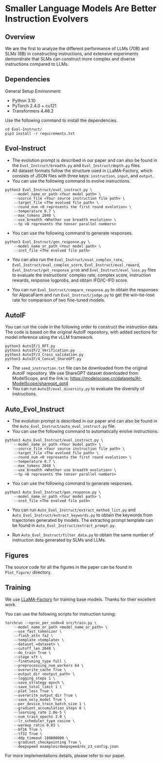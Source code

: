 # Smaller Language Models Are Better Instruction Evolvers
## Overview
We are the first to analyze the different performance of LLMs (70B) and SLMs (8B) in constructing instructions, and extensive experiments demonstrate that SLMs can construct more complex and diverse instructions compared to LLMs.

## Dependencies
General Setup Environment:
- Python 3.10
- PyTorch 2.4.0 + cu121
- Transformers 4.46.2

Use the following command to install the dependencies.
```
cd Evol-Instruct/
pip3 install -r requirements.txt
```

## Evol-Instruct
- The evolution prompt is described in our paper and can also be found in the `Evol_Instruct/breadth.py` and `Evol_Instruct/depth.py` files.
- All dataset formats follow the structure used in LLaMA-Factory, which consists of JSON files with three keys: `instruction`, `input`, and `output`.
- You can use the following command to evolve instructions.

```
python3 Evol_Instruct/evol_instruct.py \
    --model_name_or_path <Your model path> \
    --source_file <Your source instruction file path> \
    --target_file <The evolved file path> \
    --round_num <0 represents the first round evolution> \
    --temperature 0.7 \
    --max_tokens 2048 \
    --use_breadth <Whether use breadth evolution> \
    --tp <8 represents the tensor parallel numbers>
```

- You can use the following command to generate responses.

```
python3 Evol_Instruct/gen_response.py \
    --model_name_or_path <Your model path> \
    --inst_file <The evolved file path>
```

- You can also run the `Evol_Instruct/eval_complex_rate`, `Evol_Instruct/eval_complex_score`, `Evol_Instruct/eval_reward`, `Evol_Instruct/get_response_prob` and `Evol_Instruct/eval_loss.py` files to evaluate the instructions' complex rate, complex score, instruction rewards, response logprobs, and obtain IFD/IC-IFD score.

- You can run `Evol_Instruct/compare_response.py` to obtain the responses for AlpacaFarm and run `Evol_Instruct/judge.py` to get the win-tie-lose rate for comparison of two fine-tuned models.

## AutoIF
You can run the code in the following order to construct the instruction data. The code is based on the original AutoIF repository, with added sections for model inference using the vLLM framework.

```
python3 AutoIF/1_RFT.py
python3 AutoIF/2_Verification.py
python3 AutoIF/3_Cross_validation.py
python3 AutoIF/4_Concat_ShareGPT.py
```

- The `seed_instruction.txt` file can be downloaded from the original AutoIF repository. We use ShareGPT dataset downloaded from ModelScope, and the link is: https://modelscope.cn/datasets/AI-ModelScope/sharegpt_gpt4
- You can run `AutoIF/eval_diversity.py` to evaluate the diversity of instructions.

## Auto_Evol_Instruct
- The evolution prompt is described in our paper and can also be found in the `Auto_Evol_Instruct/auto_evol_instruct.py` file.
- You can use the following command to automatically evolve instructions.

```
python3 Auto_Evol_Instruct/evol_instruct.py \
    --model_name_or_path <Your model path> \
    --source_file <Your source instruction file path> \
    --target_file <The evolved file path> \
    --round_num <0 represents the first round evolution> \
    --temperature 0.7 \
    --max_tokens 2048 \
    --use_breadth <Whether use breadth evolution> \
    --tp <8 represents the tensor parallel numbers>
```

- You can use the following command to generate responses.

```
python3 Auto_Evol_Instruct/gen_response.py \
    --model_name_or_path <Your model path> \
    --inst_file <The evolved file path>
```

- You can run `Auto_Evol_Instruct/extract_method_list.py` and `Auto_Evol_Instruct/extract_keywords.py` to obtain the keywords from trajectories generated by models. The extracting prompt template can be found in `Auto_Evol_Instruct/extract_prompt.py`.

- Run `Auto_Evol_Instruct/filter_data.py` to obtain the same number of instruction data generated by SLMs and LLMs.

## Figures
The source code for all the figures in the paper can be found in `Plot_figure/` directory.

## Training
We use [LLaMA-Factory](https://github.com/hiyouga/LLaMA-Factory) for training base models. Thanks for their excellent work.

You can use the following scripts for instruction tuning:
```
torchrun --nproc_per_node=8 src/train.py \
    --model_name_or_path <model_name_or_path> \
    --use_fast_tokenizer \
    --flash_attn fa2 \
    --template <template> \
    --dataset <dataset> \
    --cutoff_len 2048 \
    --do_train True \
    --stage sft \
    --finetuning_type full \
    --preprocessing_num_workers 64 \
    --overwrite_cache True \
    --output_dir <output_path> \
    --logging_steps 1 \
    --save_strategy epoch \
    --save_total_limit 1 \
    --plot_loss True \
    --overwrite_output_dir True \
    --save_only_model True \
    --per_device_train_batch_size 1 \
    --gradient_accumulation_steps 8 \
    --learning_rate 2.0e-5 \
    --num_train_epochs 3.0 \
    --lr_scheduler_type cosine \
    --warmup_ratio 0.03 \
    --bf16 True \
    --tf32 True \
    --ddp_timeout 180000000 \
    --gradient_checkpointing True \
    --deepspeed examples/deepspeed/ds_z3_config.json
```
For more implementations details, please refer to our paper.